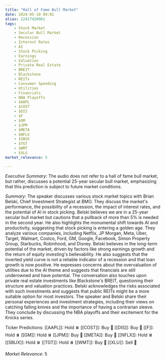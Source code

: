 ```yaml
---
title: "Hall of Fame Bull Market"
date: 2024-05-10 09:01
alias: 22417420961
tags:
    - Stock Market
    - Secular Bull Market
    - Recession
    - Interest Rates
    - AI
    - Stock Picking
    - Earnings
    - Valuation
    - Private Real Estate
    - BREIT
    - Blackstone
    - REITs
    - Consumer Spending
    - Utilities
    - Financials
    - NBA Playoffs
    - $AAPL
    - $COST
    - $DIS
    - $F
    - $GM
    - $JPM
    - $META
    - $NFLX
    - $SBUX
    - $TGT
    - $WMT
    - $XLU
market_relevance: 5

---
```

*Executive Summary*: The audio does not refer to a hall of fame bull market, but rather, discusses a potential 25-year secular bull market, emphasizing that this prediction is subject to future market conditions.  


*Summary:*
The speaker discusses various stock market topics with Brian Belski, Chief Investment Strategist at BMO. They discuss the market's performance, the possibility of a recession, the impact of interest rates, and the potential of AI in stock picking. Belski believes we are in a 25-year secular bull market but cautions that a pullback of more than 5% is needed in the second year. He also highlights the monumental shift towards AI and productivity, suggesting that stock picking is entering a golden age.  They analyze various companies, including Netflix, JP Morgan, Meta, Uber, Target, Walmart, Costco, Ford, GM, Google, Facebook, Simon Property Group, Starbucks, Robinhood, and Disney.  Belski believes in the long-term potential of the market, driven by factors like strong earnings growth and the return of equity investing's believability. He also suggests that the inverted yield curve is not a reliable indicator of a recession and that loan growth is now positive. He expresses concerns about the overvaluation of utilities due to the AI theme and suggests that financials are still underowned and have potential.  The conversation also touches upon private real estate investments like Blackstone's BREIT, questioning their structure and valuation practices. Belski acknowledges the risks associated with such investments and suggests that public REITs might be a more suitable option for most investors. The speaker and Belski share their personal experiences and investment strategies, including their views on catching falling knives and the importance of having a contrarian sleeve. They conclude by discussing the NBA playoffs and their excitement for the Knicks series.

Ticker Predictions:
[[AAPL]]: Hold ⏸️
[[COST]]: Buy 🔺
[[DIS]]: Buy 🔺
[[F]]: Hold ⏸️
[[GM]]: Hold ⏸️
[[JPM]]: Buy 🔺
[[META]]: Buy 🔺
[[NFLX]]: Hold ⏸️
[[SBUX]]: Hold ⏸️
[[TGT]]: Hold ⏸️
[[WMT]]: Buy 🔺
[[XLU]]: Sell 🔻


*Market Relevance*: 5
  